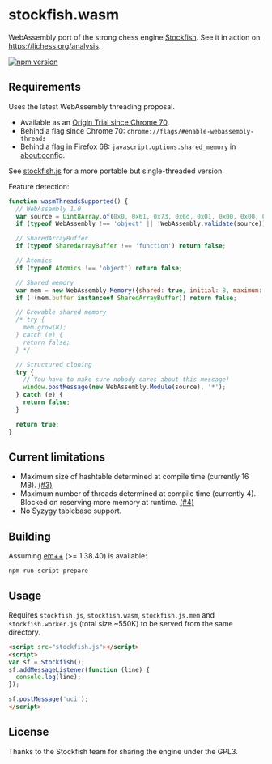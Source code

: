 stockfish.wasm
==============

WebAssembly port of the strong chess engine
[Stockfish](https://github.com/official-stockfish/Stockfish). See it in action
on https://lichess.org/analysis.

[![npm version](https://badge.fury.io/js/stockfish.wasm.svg)](https://badge.fury.io/js/stockfish.wasm)

Requirements
------------

Uses the latest WebAssembly threading proposal.

* Available as an [Origin Trial since Chrome 70](https://developers.google.com/web/updates/2018/10/wasm-threads).
* Behind a flag since Chrome 70: `chrome://flags/#enable-webassembly-threads`
* Behind a flag in Firefox 68: `javascript.options.shared_memory` in [about:config](about:config).

See [stockfish.js](https://github.com/niklasf/stockfish.js) for a more
portable but single-threaded version.

Feature detection:

```javascript
function wasmThreadsSupported() {
  // WebAssembly 1.0
  var source = Uint8Array.of(0x0, 0x61, 0x73, 0x6d, 0x01, 0x00, 0x00, 0x00);
  if (typeof WebAssembly !== 'object' || !WebAssembly.validate(source)) return false;

  // SharedArrayBuffer
  if (typeof SharedArrayBuffer !== 'function') return false;

  // Atomics
  if (typeof Atomics !== 'object') return false;

  // Shared memory
  var mem = new WebAssembly.Memory({shared: true, initial: 8, maximum: 16});
  if (!(mem.buffer instanceof SharedArrayBuffer)) return false;

  // Growable shared memory
  /* try {
    mem.grow(8);
  } catch (e) {
    return false;
  } */

  // Structured cloning
  try {
    // You have to make sure nobody cares about this message!
    window.postMessage(new WebAssembly.Module(source), '*');
  } catch (e) {
    return false;
  }

  return true;
}
```

Current limitations
-------------------

* Maximum size of hashtable determined at compile time (currently 16 MB).
  [(#3)](https://github.com/niklasf/stockfish.wasm/issues/3)
* Maximum number of threads determined at compile time (currently 4). Blocked
  on reserving more memory at runtime.
  [(#4)](https://github.com/niklasf/stockfish.wasm/issues/4)
* No Syzygy tablebase support.

Building
--------

Assuming [em++](https://github.com/kripken/emscripten) (>= 1.38.40) is available:

```
npm run-script prepare
```

Usage
-----

Requires `stockfish.js`, `stockfish.wasm`, `stockfish.js.mem` and
`stockfish.worker.js` (total size ~550K) to be served from the same directory.

```html
<script src="stockfish.js"></script>
<script>
var sf = Stockfish();
sf.addMessageListener(function (line) {
  console.log(line);
});

sf.postMessage('uci');
</script>
```

License
-------

Thanks to the Stockfish team for sharing the engine under the GPL3.
